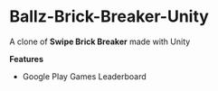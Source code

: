 # Ballz-Brick-Breaker-Unity
A clone of <b>Swipe Brick Breaker</b> made with Unity

<b>Features</b>
* Google Play Games Leaderboard
